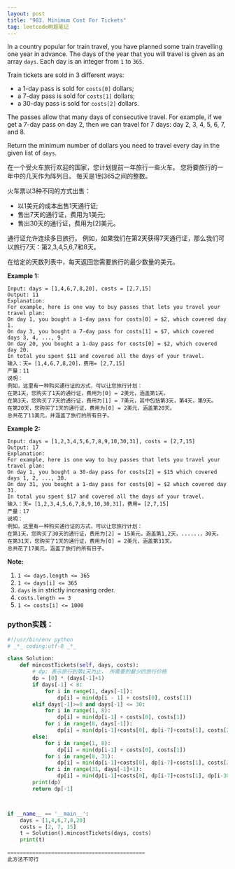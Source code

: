 ```yaml
---
layout: post
title: "983. Minimum Cost For Tickets"
tag: leetcode刷题笔记
---
```


In a country popular for train travel, you have planned some train travelling one year in advance.  The days of the year that you will travel is given as an array `days`.  Each day is an integer from `1` to `365`.

Train tickets are sold in 3 different ways:

- a 1-day pass is sold for `costs[0]` dollars;
- a 7-day pass is sold for `costs[1]` dollars;
- a 30-day pass is sold for `costs[2]` dollars.

The passes allow that many days of consecutive travel.  For example, if we get a 7-day pass on day 2, then we can travel for 7 days: day 2, 3, 4, 5, 6, 7, and 8.

Return the minimum number of dollars you need to travel every day in the given list of `days`.

在一个受火车旅行欢迎的国家，您计划提前一年旅行一些火车。 您将要旅行的一年中的几天作为阵列日。 每天是1到365之间的整数。

火车票以3种不同的方式出售：

 - 以1美元的成本出售1天通行证;
 - 售出7天的通行证，费用为1美元;
 - 售出30天的通行证，费用为[2]美元。

通行证允许连续多日旅行。 例如，如果我们在第2天获得7天通行证，那么我们可以旅行7天：第2,3,4,5,6,7和8天。

在给定的天数列表中，每天返回您需要旅行的最少数量的美元。

**Example 1:**

```
Input: days = [1,4,6,7,8,20], costs = [2,7,15]
Output: 11
Explanation: 
For example, here is one way to buy passes that lets you travel your travel plan:
On day 1, you bought a 1-day pass for costs[0] = $2, which covered day 1.
On day 3, you bought a 7-day pass for costs[1] = $7, which covered days 3, 4, ..., 9.
On day 20, you bought a 1-day pass for costs[0] = $2, which covered day 20.
In total you spent $11 and covered all the days of your travel.
输入：天= [1,4,6,7,8,20]，费用= [2,7,15]
产量：11
说明：
例如，这里有一种购买通行证的方式，可以让您旅行计划：
在第1天，您购买了1天的通行证，费用为[0] = 2美元，涵盖第1天。
在第3天，您购买了7天的通行证，费用为[1] = 7美元，其中包括第3天，第4天，第9天。
在第20天，您购买了1天的通行证，费用为[0] = 2美元，涵盖第20天。
总共花了11美元，并涵盖了旅行的所有日子。
```

**Example 2:**

```
Input: days = [1,2,3,4,5,6,7,8,9,10,30,31], costs = [2,7,15]
Output: 17
Explanation: 
For example, here is one way to buy passes that lets you travel your travel plan:
On day 1, you bought a 30-day pass for costs[2] = $15 which covered days 1, 2, ..., 30.
On day 31, you bought a 1-day pass for costs[0] = $2 which covered day 31.
In total you spent $17 and covered all the days of your travel.
输入：天= [1,2,3,4,5,6,7,8,9,10,30,31]，费用= [2,7,15]
产量：17
说明：
例如，这里有一种购买通行证的方式，可以让您旅行计划：
在第1天，您购买了30天的通行证，费用为[2] = 15美元，涵盖第1,2天，......，30天。
在第31天，您购买了1天的通行证，费用为[0] = 2美元，涵盖第31天。
总共花了17美元，涵盖了旅行的所有日子。
```

 

**Note:**

1. `1 <= days.length <= 365`
2. `1 <= days[i] <= 365`
3. `days` is in strictly increasing order.
4. `costs.length == 3`
5. `1 <= costs[i] <= 1000`





### **python实践：**

~~~python
#!/usr/bin/env python
# _*_ coding:utf-8 _*_

class Solution:
    def mincostTickets(self, days, costs):
        # dp: 表示旅行到第i天为止， 所需要的最少的旅行价格
        dp = [0] * (days[-1]+1)
        if days[-1] < 8:
            for i in range(1, days[-1]):
                dp[i] = min(dp[i - 1] + costs[0], costs[1])
        elif days[-1]>=8 and days[-1] <= 30:
            for i in range(1, 8):
                dp[i] = min(dp[i-1] + costs[0], costs[1])
            for i in range(8, days[-1]):
                dp[i] = min(dp[i-1]+costs[0], dp[i-7]+costs[1], costs[2])
        else:
            for i in range(1, 8):
                dp[i] = min(dp[i-1] + costs[0], costs[1])
            for i in range(8, 31):
                dp[i] = min(dp[i-1]+costs[0], dp[i-7]+costs[1], costs[2])
            for i in range(31, days[-1]+1):
                dp[i] = min(dp[i-1]+costs[0], dp[i-7]+costs[1], dp[i-30]+costs[2])
        print(dp)
        return dp[-1]



if __name__ == '__main__':
    days = [1,4,6,7,8,20]
    costs = [2, 7, 15]
    t = Solution().mincostTickets(days, costs)
    print(t)
   
============================================
此方法不可行
~~~

